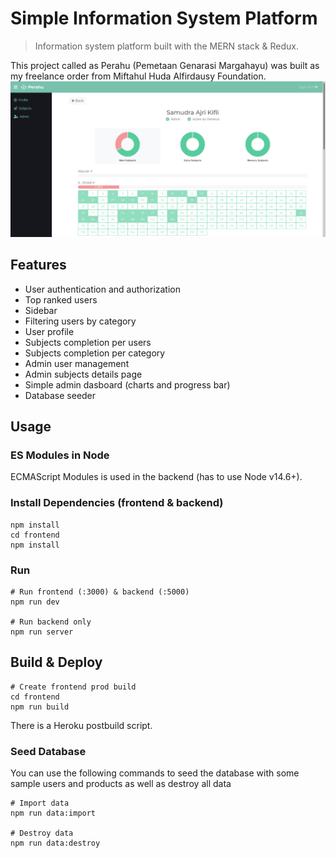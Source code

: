 # Simple Information System Platform

> Information system platform built with the MERN stack & Redux.

This project called as Perahu (Pemetaan Genarasi Margahayu) was built as my freelance order from Miftahul Huda Alfirdausy Foundation.
![screenshot](https://github.com/samudra-ajri/perahu/blob/master/frontend/public/screenshot.png)

## Features

- User authentication and authorization
- Top ranked users
- Sidebar
- Filtering users by category
- User profile
- Subjects completion per users
- Subjects completion per category
- Admin user management
- Admin subjects details page
- Simple admin dasboard (charts and progress bar)
- Database seeder

## Usage

### ES Modules in Node

ECMAScript Modules is used in the backend (has to use Node v14.6+).

### Install Dependencies (frontend & backend)

```
npm install
cd frontend
npm install
```

### Run

```
# Run frontend (:3000) & backend (:5000)
npm run dev

# Run backend only
npm run server
```

## Build & Deploy

```
# Create frontend prod build
cd frontend
npm run build
```

There is a Heroku postbuild script.

### Seed Database

You can use the following commands to seed the database with some sample users and products as well as destroy all data

```
# Import data
npm run data:import

# Destroy data
npm run data:destroy
```

